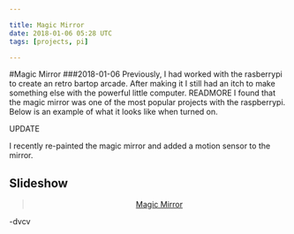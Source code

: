 ```yaml
---

title: Magic Mirror
date: 2018-01-06 05:28 UTC
tags: [projects, pi]

---
```

#Magic Mirror
###2018-01-06
Previously, I had worked with the rasberrypi to create an retro bartop arcade.
After making it I still had an itch to make something else with the powerful little computer. READMORE
I found that the magic mirror was one of the most popular projects with the raspberrypi.
Below is an example of what it looks like when turned on.

UPDATE

I recently re-painted the magic mirror and added a motion sensor to the mirror.


<div style="text-align:center">
  <blockquote class="imgur-embed-pub" lang="en" data-id="nOsLE1j"><a href="//imgur.com/nOsLE1j"></a></blockquote><script async src="//s.imgur.com/min/embed.js" charset="utf-8"></script>
</div>

## Slideshow

<div style="text-align:center">
  <blockquote class="imgur-embed-pub" lang="en" data-id="a/unhm5"><a href="//imgur.com/unhm5">Magic Mirror</a></blockquote><script async src="//s.imgur.com/min/embed.js" charset="utf-8"></script>
</div>

-dvcv
